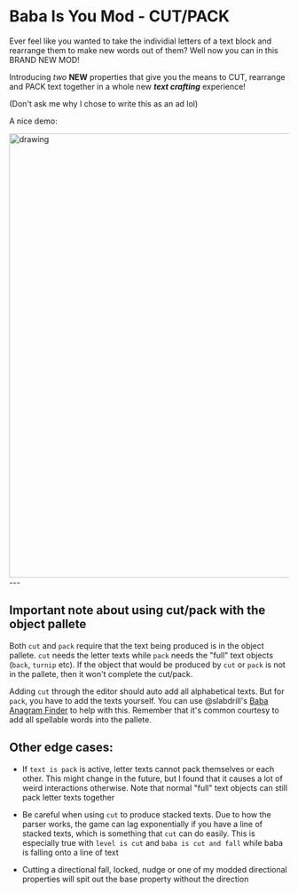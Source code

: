 # Baba Is You Mod - CUT/PACK
Ever feel like you wanted to take the individial letters of a text block and rearrange them to make new words out of them? Well now you can in this BRAND NEW MOD!

Introducing *two* **NEW** properties that give you the means to CUT, rearrange and PACK text together in a whole new ***text crafting*** experience!

(Don't ask me why I chose to write this as an ad lol)

A nice demo:

<img src="gifs/textcraft.gif" alt="drawing" width="800"/>
---





## Important note about using cut/pack with the object pallete
Both `cut` and `pack` require that the text being produced is in the object pallete. `cut` needs the letter texts while `pack` needs the "full" text objects (`back`, `turnip` etc). If the object that would be produced by `cut` or `pack` is not in the pallete, then it won't complete the cut/pack. 

Adding `cut` through the editor should auto add all alphabetical texts. But for `pack`, you have to add the texts yourself. You can use @slabdrill's [Baba Anagram Finder](https://1234abcdcba4321.github.io/babaanagram/) to help with this. Remember that it's common courtesy to add all spellable words into the pallete.

## Other edge cases:
- If `text is pack` is active, letter texts cannot pack themselves or each other. This might change in the future, but I found that it causes a lot of weird interactions otherwise. Note that normal "full" text objects can still pack letter texts together
  
- Be careful when using `cut` to produce stacked texts. Due to how the parser works, the game can lag exponentially if you have a line of stacked texts, which is something that `cut` can do easily. This is especially true with `level is cut` and `baba is cut and fall` while baba is falling onto a line of text 

- Cutting a directional fall, locked, nudge or one of my modded directional properties will spit out the base property without the direction  
